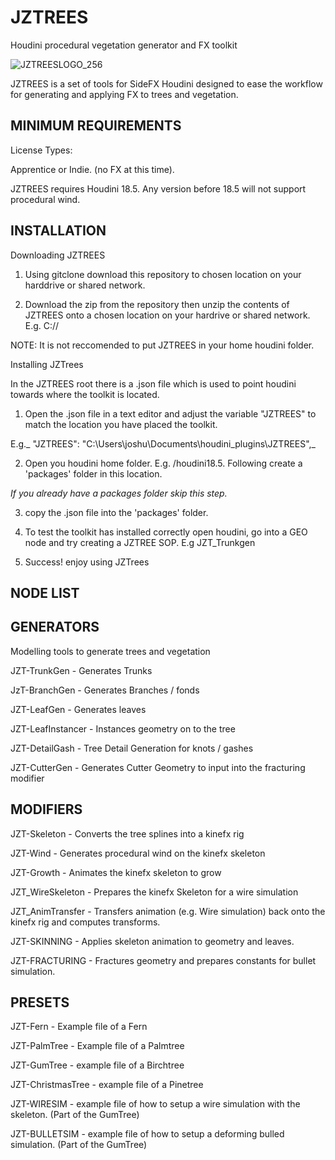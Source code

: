 # JZTREES
Houdini procedural vegetation generator and FX toolkit

![JZTREESLOGO_256](https://user-images.githubusercontent.com/23189306/125146790-1aa98680-e16b-11eb-91e7-02d2d0a94058.png)

JZTREES is a set of tools for SideFX Houdini designed to ease the workflow for generating and applying FX to trees and vegetation.

## MINIMUM REQUIREMENTS

License Types: 

Apprentice or Indie. (no FX at this time).

JZTREES requires Houdini 18.5. Any version before 18.5 will not support procedural wind.

##  INSTALLATION

Downloading JZTREES
1) Using gitclone download this repository to chosen location on your harddrive or shared network.

2) Download the zip from the repository then unzip the contents of JZTREES onto a chosen location on your hardrive or shared network. E.g. C://

NOTE: It is not reccomended to put JZTREES in your home houdini folder.

Installing JZTrees

In the JZTREES root there is a .json file which is used to point houdini towards where the toolkit is located.

1) Open the .json file in a text editor and adjust the variable "JZTREES" to match the location you have placed the toolkit.

E.g._ "JZTREES": "C:\Users\joshu\Documents\houdini_plugins\JZTREES",_

2) Open you houdini home folder. E.g. /houdini18.5. Following create a 'packages' folder in this location.

_If you already have a packages folder skip this step._

3) copy the .json file into the 'packages' folder.

4) To test the toolkit has installed correctly open houdini, go into a GEO node and try creating a JZTREE SOP. E.g JZT_Trunkgen

5) Success! enjoy using JZTrees


## NODE LIST

## GENERATORS

Modelling tools to generate trees and vegetation

JZT-TrunkGen - Generates Trunks

JzT-BranchGen - Generates Branches / fonds

JZT-LeafGen - Generates leaves

JZT-LeafInstancer - Instances geometry on to the tree

JZT-DetailGash - Tree Detail Generation for knots / gashes

JZT-CutterGen - Generates Cutter Geometry to input into the fracturing modifier


## MODIFIERS

JZT-Skeleton - Converts the tree splines into a kinefx rig

JZT-Wind - Generates procedural wind on the kinefx skeleton

JZT-Growth - Animates the kinefx skeleton to grow

JZT_WireSkeleton - Prepares the kinefx Skeleton for a wire simulation

JZT_AnimTransfer - Transfers animation (e.g. Wire simulation) back onto the kinefx rig and computes transforms.

JZT-SKINNING - Applies skeleton animation to geometry and leaves.

JZT-FRACTURING - Fractures geometry and prepares constants for bullet simulation.

## PRESETS

JZT-Fern - Example file of a Fern

JZT-PalmTree - Example file of a Palmtree

JZT-GumTree - example file of a Birchtree

JZT-ChristmasTree - example file of a Pinetree

JZT-WIRESIM - example file of how to setup a wire simulation with the skeleton. (Part of the GumTree)

JZT-BULLETSIM - example file of how to setup a deforming bulled simulation. (Part of the GumTree)





